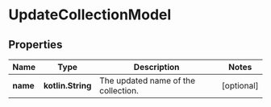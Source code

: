 
# UpdateCollectionModel

## Properties
| Name | Type | Description | Notes |
| ------------ | ------------- | ------------- | ------------- |
| **name** | **kotlin.String** | The updated name of the collection. |  [optional] |



